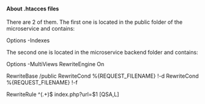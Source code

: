 #### About .htacces files

There are 2 of them. The first one is located in the public folder of the microservice and contains:

 Options -Indexes


The second one is located in the microservice backend folder and contains:

 Options -MultiViews
 RewriteEngine On

 RewriteBase /public
 RewriteCond %{REQUEST_FILENAME} !-d
 RewriteCond %{REQUEST_FILENAME} !-f

 RewriteRule ^(.+)$ index.php?url=$1 [QSA,L]

